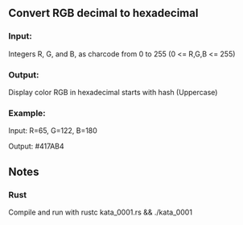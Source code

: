 ## Convert RGB decimal to hexadecimal

### Input: 
Integers R, G, and B, as charcode from 0 to 255 (0 <= R,G,B <= 255)

### Output: 
Display color RGB in hexadecimal starts with hash (Uppercase)

### Example:
Input: R=65, G=122, B=180

Output: #417AB4


## Notes

### Rust
Compile and run with rustc kata_0001.rs && ./kata_0001
